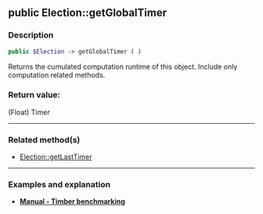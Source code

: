 ## public Election::getGlobalTimer

### Description    

```php
public $Election -> getGlobalTimer ( )
```

Returns the cumulated computation runtime of this object. Include only computation related methods.    


### Return value:   

(Float) Timer


---------------------------------------

### Related method(s)      

* [Election::getLastTimer](../Election%20Class/public%20Election--getLastTimer.md)    

---------------------------------------

### Examples and explanation

* **[Manual - Timber benchmarking](https://github.com/julien-boudry/Condorcet/wiki/III-%23-A.-Avanced-features---Configuration-%23-1.-Timer-Benchmarking)**    
